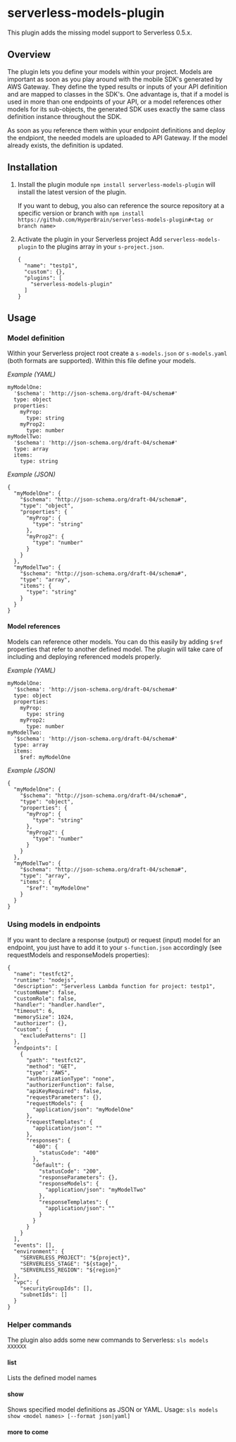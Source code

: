 # serverless-models-plugin

This plugin adds the missing model support to Serverless 0.5.x.

## Overview
The plugin lets you define your models within your project.
Models are important as soon as you play around with the mobile SDK's generated by AWS Gateway.
They define the typed results or inputs of your API definition and are mapped to classes in
the SDK's. One advantage is, that if a model is used in more than one endpoints of your API,
or a model references other models for its sub-objects, the generated SDK uses exactly the
same class definition instance throughout the SDK.

As soon as you reference them within your endpoint definitions and deploy the endpiont, the needed
models are uploaded to API Gateway. If the model already exists, the definition is updated.

## Installation

1. Install the plugin module
   `npm install serverless-models-plugin` will install the latest version of the plugin.

   If you want to debug, you also can reference the source repository at a specific version or branch
   with `npm install https://github.com/HyperBrain/serverless-models-plugin#<tag or branch name>`

2. Activate the plugin in your Serverless project
   Add `serverless-models-plugin` to the plugins array in your `s-project.json`.
   ```
   {
     "name": "testp1",
     "custom": {},
     "plugins": [
       "serverless-models-plugin"
     ]
   }
   ```

## Usage
### Model definition
Within your Serverless project root create a `s-models.json` or `s-models.yaml` (both formats are
supported). Within this file define your models.

_Example (YAML)_
```
myModelOne:
  '$schema': 'http://json-schema.org/draft-04/schema#'
  type: object
  properties:
    myProp:
      type: string
    myProp2:
      type: number
myModelTwo:
  '$schema': 'http://json-schema.org/draft-04/schema#'
  type: array
  items:
    type: string
```

_Example (JSON)_
```
{
  "myModelOne": {
    "$schema": "http://json-schema.org/draft-04/schema#",
    "type": "object",
    "properties": {
      "myProp": {
        "type": "string"
      },
      "myProp2": {
        "type": "number"
      }
    }
  },
  "myModelTwo": {
    "$schema": "http://json-schema.org/draft-04/schema#",
    "type": "array",
    "items": {
      "type": "string"
    }
  }
}
```

#### Model references
Models can reference other models. You can do this easily by adding `$ref` properties that
refer to another defined model. The plugin will take care of including and deploying referenced
models properly.

_Example (YAML)_
```
myModelOne:
  '$schema': 'http://json-schema.org/draft-04/schema#'
  type: object
  properties:
    myProp:
      type: string
    myProp2:
      type: number
myModelTwo:
  '$schema': 'http://json-schema.org/draft-04/schema#'
  type: array
  items:
    $ref: myModelOne
```

_Example (JSON)_
```
{
  "myModelOne": {
    "$schema": "http://json-schema.org/draft-04/schema#",
    "type": "object",
    "properties": {
      "myProp": {
        "type": "string"
      },
      "myProp2": {
        "type": "number"
      }
    }
  },
  "myModelTwo": {
    "$schema": "http://json-schema.org/draft-04/schema#",
    "type": "array",
    "items": {
      "$ref": "myModelOne"
    }
  }
}
```

### Using models in endpoints
If you want to declare a response (output) or request (input) model for an endpoint, you just have 
to add it to your `s-function.json` accordingly (see requestModels and responseModels properties):

```
{
  "name": "testfct2",
  "runtime": "nodejs",
  "description": "Serverless Lambda function for project: testp1",
  "customName": false,
  "customRole": false,
  "handler": "handler.handler",
  "timeout": 6,
  "memorySize": 1024,
  "authorizer": {},
  "custom": {
    "excludePatterns": []
  },
  "endpoints": [
    {
      "path": "testfct2",
      "method": "GET",
      "type": "AWS",
      "authorizationType": "none",
      "authorizerFunction": false,
      "apiKeyRequired": false,
      "requestParameters": {},
      "requestModels": {
        "application/json": "myModelOne"
      },
      "requestTemplates": {
        "application/json": ""
      },
      "responses": {
        "400": {
          "statusCode": "400"
        },
        "default": {
          "statusCode": "200",
          "responseParameters": {},
          "responseModels": {
            "application/json": "myModelTwo"
          },
          "responseTemplates": {
            "application/json": ""
          }
        }
      }
    }
  ],
  "events": [],
  "environment": {
    "SERVERLESS_PROJECT": "${project}",
    "SERVERLESS_STAGE": "${stage}",
    "SERVERLESS_REGION": "${region}"
  },
  "vpc": {
    "securityGroupIds": [],
    "subnetIds": []
  }
}
```

### Helper commands
The plugin also adds some new commands to Serverless: `sls models XXXXXX`

#### list
Lists the defined model names

#### show
Shows specified model definitions as JSON or YAML.
Usage: `sls models show <model names> [--format json|yaml]`

#### more to come
